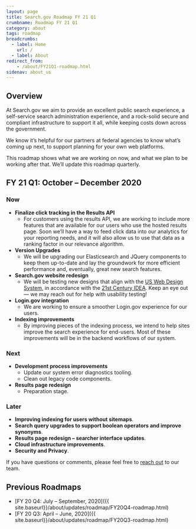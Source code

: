 ```yaml
---
layout: page
title: Search.gov Roadmap FY 21 Q1
crumbname: Roadmap FY 21 Q1
category: about
tags: roadmap
breadcrumbs:
  - label: Home
    url: /
  - label: About
redirect_from:
    - /about/FY21Q1-roadmap.html
sidenav: about_us
---
```


## Overview

At Search.gov we aim to provide an excellent public search experience, a self-service search administration experience, and a rock-solid secure and compliant infrastructure to support it all, while keeping costs down across the government.

We know it’s helpful for our partners at federal agencies to know what’s coming up next, to support planning for your own web platforms. 

This roadmap shows what we are working on now, and what we plan to be working after that. We’ll update this roadmap quarterly.


## FY 21 Q1: October &ndash; December 2020

### Now

* **Finalize click tracking in the Results API**
  * For customers using the results API, we are working to include more features that are available for our users who use the hosted results page. Soon we’ll have a way to feed click data into our analytics for your reporting needs, and it will also allow us to use that data as a ranking factor in our relevance algorithm.
* **Version Upgrades**
  * We will be upgrading our Elasticsearch and JQuery components to keep them up-to-date and lay the groundwork for more efficient performance and, eventually, great new search features.
* **Search.gov website redesign**
  * We will be testing new designs that align with the [US Web Design System](https://designsystem.digital.gov/), in accordance with the [21st Century IDEA](https://digital.gov/resources/21st-century-integrated-digital-experience-act/). Keep an eye out &mdash; we may reach out for help with usability testing!
* **Login.gov integration**
  * We are working to ensure a smoother Login.gov experience for our users.
* **Indexing improvements**
  * By improving pieces of the indexing process, we intend to help sites improve the search experience for end-users. Most of these improvements will be in the backend workflows of our system.

### Next

* **Development process improvements**
  * Update our system error diagnostics tooling.
  * Clean out legacy code components.
* **Results page redesign**
  * Preparation stage.

### Later

* **Improving indexing for users without sitemaps**.
* **Search query upgrades to support boolean operators and improve synonyms**.
* **Results page redesign &ndash; searcher interface updates**.
* **Cloud infrastructure improvements**.
* **Security and Privacy**.

If you have questions or comments, please feel free to [reach out](mailto:search@gsa.gov) to our team.

## Previous Roadmaps

* [FY 20 Q4: July &ndash; September, 2020]({{ site.baseurl}}/about/updates/roadmap/FY20Q4-roadmap.html)
* [FY 20 Q3: April &ndash; June, 2020]({{ site.baseurl}}/about/updates/roadmap/FY20Q3-roadmap.html)